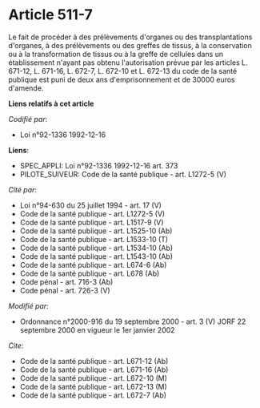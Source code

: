 # Article 511-7

Le fait de procéder à des prélèvements d'organes ou des transplantations d'organes, à des prélèvements ou des greffes de
tissus, à la conservation ou à la transformation de tissus ou à la greffe de cellules dans un établissement n'ayant pas
obtenu l'autorisation prévue par les articles L. 671-12, L. 671-16, L. 672-7, L. 672-10 et L. 672-13 du code de la santé
publique est puni de deux ans d'emprisonnement et de 30000 euros d'amende.

**Liens relatifs à cet article**

_Codifié par_:

  - Loi n°92-1336 1992-12-16

**Liens**:

  - SPEC_APPLI: Loi n°92-1336 1992-12-16 art. 373
  - PILOTE_SUIVEUR: Code de la santé publique - art. L1272-5 (V)

_Cité par_:

  - Loi n°94-630 du 25 juillet 1994 - art. 17 (V)
  - Code de la santé publique - art. L1272-5 (V)
  - Code de la santé publique - art. L1517-9 (V)
  - Code de la santé publique - art. L1525-10 (Ab)
  - Code de la santé publique - art. L1533-10 (T)
  - Code de la santé publique - art. L1534-10 (Ab)
  - Code de la santé publique - art. L1543-10 (Ab)
  - Code de la santé publique - art. L674-6 (Ab)
  - Code de la santé publique - art. L678 (Ab)
  - Code pénal - art. 716-3 (Ab)
  - Code pénal - art. 726-3 (V)

_Modifié par_:

  - Ordonnance n°2000-916 du 19 septembre 2000 - art. 3 (V) JORF 22 septembre 2000 en vigueur le 1er janvier 2002

_Cite_:

  - Code de la santé publique - art. L671-12 (Ab)
  - Code de la santé publique - art. L671-16 (Ab)
  - Code de la santé publique - art. L672-10 (M)
  - Code de la santé publique - art. L672-13 (M)
  - Code de la santé publique - art. L672-7 (Ab)
